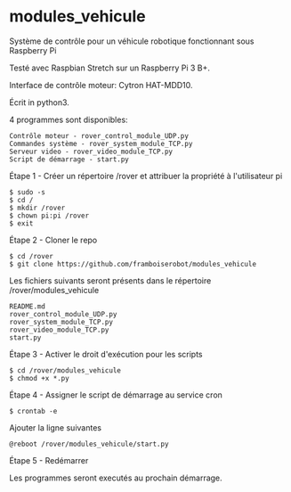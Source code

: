 # modules_vehicule

Système de contrôle pour un véhicule robotique fonctionnant sous Raspberry Pi

Testé avec Raspbian Stretch sur un Raspberry Pi 3 B+.

Interface de contrôle moteur: Cytron HAT-MDD10.

Écrit in python3.

4 programmes sont disponibles:

	Contrôle moteur - rover_control_module_UDP.py
	Commandes système - rover_system_module_TCP.py
	Serveur video - rover_video_module_TCP.py
	Script de démarrage - start.py

Étape 1 - Créer un répertoire /rover et attribuer la propriété à l'utilisateur pi

	$ sudo -s
	$ cd /
	$ mkdir /rover
	$ chown pi:pi /rover
	$ exit

Étape 2 - Cloner le repo 

	$ cd /rover
	$ git clone https://github.com/framboiserobot/modules_vehicule

Les fichiers suivants seront présents dans le répertoire /rover/modules_vehicule

	README.md
	rover_control_module_UDP.py
	rover_system_module_TCP.py
	rover_video_module_TCP.py
	start.py

Étape 3 - Activer le droit d'exécution pour les scripts

	$ cd /rover/modules_vehicule
	$ chmod +x *.py

Étape 4 - Assigner le script de démarrage au service cron
	
	$ crontab -e

Ajouter la ligne suivantes

	@reboot /rover/modules_vehicule/start.py
	
Étape 5 - Redémarrer

Les programmes seront executés au prochain démarrage.
